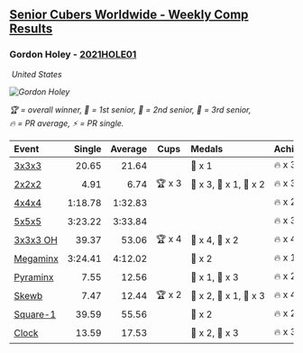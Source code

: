<style>table {white-space: nowrap;}</style>
<link rel="stylesheet" type="text/css" href="/scw-comp/css/flags.css" />

## [Senior Cubers Worldwide - Weekly Comp Results](/scw-comp/results/)
### Gordon Holey - [2021HOLE01](https://www.worldcubeassociation.org/persons/2021HOLE01)

<i class="flag flag-US" />&nbsp;United States

![Gordon Holey](1642020105.jpg)

<span style="white-space: nowrap;">🏆 = overall winner</span>, <span style="white-space: nowrap;">🥇 = 1st senior</span>, <span style="white-space: nowrap;">🥈 = 2nd senior</span>, <span style="white-space: nowrap;">🥉 = 3rd senior</span>, <span style="white-space: nowrap;">🔥 = PR average</span>, <span style="white-space: nowrap;">⚡ = PR single</span>.

| Event | Single | Average | Cups | Medals | Achievements|
| :-- | --: | --: | :--: | :-- | :-- |
| [3x3x3](333.md) | 20.65 | 21.64 |  | 🥉 x 1 | 🔥 x 3, ⚡ x 3 |
| [2x2x2](222.md) | 4.91 | 6.74 | 🏆 x 3 | 🥇 x 3, 🥈 x 1, 🥉 x 2 | 🔥 x 3, ⚡ x 3 |
| [4x4x4](444.md) | 1:18.78 | 1:32.83 |  |  | 🔥 x 2, ⚡ x 2 |
| [5x5x5](555.md) | 3:23.22 | 3:33.84 |  |  | 🔥 x 3, ⚡ x 3 |
| [3x3x3 OH](333oh.md) | 39.37 | 53.06 | 🏆 x 4 | 🥇 x 4, 🥈 x 2 | 🔥 x 4, ⚡ x 2 |
| [Megaminx](minx.md) | 3:24.41 | 4:12.02 |  | 🥇 x 2 | 🔥 x 1, ⚡ x 1 |
| [Pyraminx](pyram.md) | 7.55 | 12.56 |  | 🥈 x 1, 🥉 x 3 | 🔥 x 2, ⚡ x 3 |
| [Skewb](skewb.md) | 7.47 | 12.44 | 🏆 x 2 | 🥇 x 2, 🥈 x 1, 🥉 x 3 | 🔥 x 4, ⚡ x 3 |
| [Square-1](sq1.md) | 39.59 | 55.56 |  | 🥉 x 2 | 🔥 x 2, ⚡ x 3 |
| [Clock](clock.md) | 13.59 | 17.53 |  | 🥈 x 2, 🥉 x 3 | 🔥 x 3, ⚡ x 2 |

<!-- Global site tag (gtag.js) - Google Analytics -->
<script async src="https://www.googletagmanager.com/gtag/js?id=UA-86348435-3"></script>
<script>window.dataLayer = window.dataLayer || []; function gtag() {dataLayer.push(arguments);} gtag('js', new Date()); gtag('config', 'UA-86348435-3');</script>
